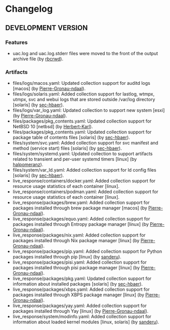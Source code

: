 # Changelog

## DEVELOPMENT VERSION

### Features

- uac.log and uac.log.stderr files were moved to the front of the output archive file (by [rbcrwd](https://github.com/rbcrwd)).

### Artifacts

- files/logs/macos.yaml: Updated collection support for auditd logs [macos] (by [Pierre-Gronau-ndaal](https://github.com/Pierre-Gronau-ndaal)).
- files/logs/solaris.yaml: Added collection support for lastlog, wtmpx, utmpx, svc and webui logs that are stored outside /var/log directory [solaris] (by [sec-hbaer](https://github.com/sec-hbaer)).
- files/logs/var_log.yaml: Updated collection to support new system [esxi] (by [Pierre-Gronau-ndaal](https://github.com/Pierre-Gronau-ndaal)).
- files/packages/pkg_contents.yaml: Updated collection support for NetBSD 10 [netbsd] (by [Herbert-Karl](https://github.com/Herbert-Karl)).
- files/packages/pkg_contents.yaml: Updated collection support for package table of contents files [solaris] (by [sec-hbaer](https://github.com/sec-hbaer)).
- files/system/svc.yaml: Added collection support for svc manifest and method (service start) files [solaris] (by [sec-hbaer](https://github.com/sec-hbaer)).
- files/system/systemd.yaml: Updated collection to support artifacts related to transient and per-user systemd timers [linux] (by [halpomeranz](https://github.com/halpomeranz)).
- files/system/var_ld.yaml: Added collection support for ld config files [solaris] (by [sec-hbaer](https://github.com/sec-hbaer)).
- live_response/containers/docker.yaml: Added collection support for resource usage statistics of each container [linux].
- live_response/containers/podman.yaml: Added collection support for resource usage statistics of each container [linux].
- live_response/packages/brew.yaml: Added collection support for packages installed through brew package manager [macos] (by [Pierre-Gronau-ndaal](https://github.com/Pierre-Gronau-ndaal)).
- live_response/packages/equo.yaml: Added collection support for packages installed through Entropy package manager [linux] (by [Pierre-Gronau-ndaal](https://github.com/Pierre-Gronau-ndaal)).
- live_response/packages/nix.yaml: Added collection support for packages installed through Nix package manager [linux] (by [Pierre-Gronau-ndaal](https://github.com/Pierre-Gronau-ndaal)).
- live_response/packages/pip.yaml: Added collection support for Python packages installed through pip [linux] (by [sanderu](https://github.com/sanderu)).
- live_response/packages/pisi.yaml: Added collection support for packages installed through pisi package manager [linux] (by [Pierre-Gronau-ndaal](https://github.com/Pierre-Gronau-ndaal)).
- live_response/packages/pkg.yaml: Updated collection support for information about installed packages [solaris] (by [sec-hbaer](https://github.com/sec-hbaer)).
- live_response/packages/xbps.yaml: Added collection support for packages installed through XBPS package manager [linux] (by [Pierre-Gronau-ndaal](https://github.com/Pierre-Gronau-ndaal)).
- live_response/packages/yay.yaml: Added collection support for packages installed through Yay [linux] (by [Pierre-Gronau-ndaal](https://github.com/Pierre-Gronau-ndaal)).
- live_response/system/modinfo.yaml: Added collection support for information about loaded kernel modules [linux, solaris] (by [sanderu](https://github.com/sanderu)).
